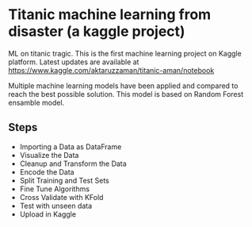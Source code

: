 # Titanic machine learning from disaster (a kaggle project)
ML on titanic tragic. 
This is the first machine learning project on Kaggle platform. Latest updates are available at https://www.kaggle.com/aktaruzzaman/titanic-aman/notebook

Multiple machine learning models have been applied and compared to reach the best possible solution. This model is based on Random Forest ensamble model.

## Steps
- Importing a Data as DataFrame
- Visualize the Data
- Cleanup and Transform the Data
- Encode the Data
- Split Training and Test Sets
- Fine Tune Algorithms
- Cross Validate with KFold
- Test with unseen data 
- Upload in Kaggle
